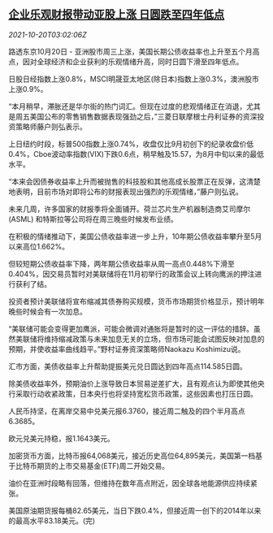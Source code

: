 <!--1634700662000-->
[企业乐观财报带动亚股上涨 日圆跌至四年低点](https://cn.reuters.com/article/global-markets-1020-wedn-idCNKBS2HA07S)
------

<div><i>2021-10-20T03:02:06Z</i></div><p>路透东京10月20日 - 亚洲股市周三上涨，美国长期公债收益率也上升至五个月高点，因对全球经济和企业获利的乐观情绪升高，同时日圆下滑至四年低点。</p><p>日股日经指数上涨0.8%，MSCI明晟亚太地区(除日本)指数上涨0.3%，澳洲股市上涨0.9%。</p><p>“本月稍早，滞胀还是华尔街的热门词汇。但现在过度的悲观情绪正在消退，尤其是周五美国公布的零售销售数据表现强劲之后，”三菱日联摩根士丹利证券的资深投资策略师藤户则弘表示。</p><p>上日纽约时段，标普500指数上涨0.74%，收盘仅比9月初创下的纪录收盘价低0.4%，Cboe波动率指数(VIX)下跌0.6点，稍早触及15.57，为8月中旬以来的最低水平。 </p><p>“本来会因债券收益率上升而被抛售的科技股和其他高成长股票正在反弹，这清楚地表明，目前市场对即将公布的财报表现出强烈的乐观情绪，”藤户则弘说。</p><p>未来几周，许多国家的财报季将全面铺开。荷兰芯片生产机器制造商艾司摩尔(ASML) 和特斯拉等公司将在周三晚些时候发布业绩。</p><p>在积极的情绪推动下，美国公债收益率进一步上升，10年期公债收益率攀升至5月以来高位1.662%。</p><p>但较短期公债收益率下降，两年期公债收益率从周一高点0.448%下滑至0.404%，因交易员暂时对美联储将在11月初举行的政策会议上转向鹰派的押注进行获利了结。</p><p>投资者预计美联储将宣布缩减其债券购买规模，货币市场期货价格显示，预计明年晚些时候会有一次加息。</p><p>“美联储可能会变得更加鹰派，可能会微调对通胀将是暂时的这一评估的措辞。虽然美联储将维持缩减政策与未来加息无关的立场，但市场可能会试图反映对加息的预期，并使收益率曲线趋平。”野村证券资深策略师Naokazu Koshimizu说。</p><p>汇市方面，美债收益率上升帮助提振美元兑日圆达到四年高点114.585日圆。</p><p>除美债收益率外，预期油价上涨导致日本贸易逆差扩大，且有观点认为即使其他央行采取行动收紧政策，日本央行也将坚持宽松货币政策，这些因素也打压日圆。</p><p>人民币持坚，在离岸交易中兑美元报6.3760，接近周二触及的四个半月高点6.3685。</p><p>欧元兑美元持稳，报1.1643美元。</p><p>加密货币方面，比特币报64,068美元，接近历史高位64,895美元，美国第一档基于比特币期货的上市交易基金(ETF)周二开始交易。</p><p>油价在亚洲时段略有回落，但维持在数年高点附近，因全球各地能源供应持续紧张。</p><p>美国原油期货报每桶82.65美元，当日下跌0.4%，但接近周一创下的2014年以来的最高水平83.18美元。(完)</p>

